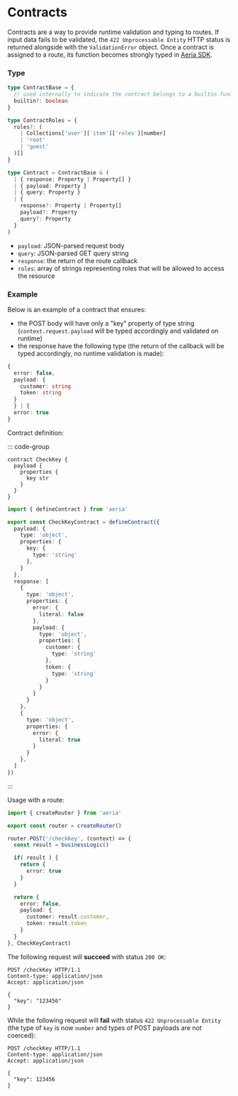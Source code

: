 # Contracts

Contracts are a way to provide runtime validation and typing to routes. If input data fails to be validated, the `422 Unprocessable Entity` HTTP status is returned alongside with the `ValidationError` object. Once a contract is assigned to a route, its function becomes strongly typed in [Aeria SDK](/aeria-sdk/).

### Type

```typescript
type ContractBase = {
  // used internally to indicate the contract belongs to a builtin function
  builtin?: boolean
}

type ContractRoles = {
  roles?: (
    | Collections['user']['item']['roles'][number]
    | 'root'
    | 'guest'
  )[]
}

type Contract = ContractBase & (
  | { response: Property | Property[] }
  | { payload: Property }
  | { query: Property }
  | {
    response?: Property | Property[]
    payload?: Property
    query?: Property
  }
)
```

- `payload`: JSON-parsed request body
- `query`: JSON-parsed GET query string
- `response`: the return of the route callback
- `roles`: array of strings representing roles that will be allowed to access the resource

### Example

Below is an example of a contract that ensures:

- the POST body will have only a "key" property of type string (`context.request.payload` will be typed accordingly and validated on runtime)
- the response have the following type (the return of the callback will be typed accordingly, no runtime validation is made):

```typescript
{
  error: false,
  payload: {
    customer: string
    token: string
  }
  } | {
  error: true
}
```

Contract definition:

::: code-group

``` [contracts.aeria]
contract CheckKey {
  payload {
    properties {
      key str
    }
  }
}
```

```typescript [checkKeyContract.ts]
import { defineContract } from 'aeria'

export const CheckKeyContract = defineContract({
  payload: {
    type: 'object',
    properties: {
      key: {
        type: 'string'
      },
    }
  },
  response: [
    {
      type: 'object',
      properties: {
        error: {
          literal: false
        },
        payload: {
          type: 'object',
          properties: {
            customer: {
              type: 'string'
            },
            token: {
              type: 'string'
            }
          }
        }
      }
    },
    {
      type: 'object',
      properties: {
        error: {
          literal: true
        }
      }
    },
  ]
})
```

:::

Usage with a route:

```typescript
import { createRouter } from 'aeria'

export const router = createRouter()

router.POST('/checkKey', (context) => {
  const result = businessLogic()

  if( result ) {
    return { 
      error: true
    }
  }

  return {
    error: false,
    payload: {
      customer: result.customer,
      token: result.token
    }
  }
}, CheckKeyContract)
```

The following request will **succeed** with status `200 OK`:

```http
POST /checkKey HTTP/1.1
Content-type: application/json
Accept: application/json

{
  "key": "123456"
}
```

While the following request will **fail** with status `422 Unprocessable Entity` (the type of `key` is now `number` and types of POST payloads are not coerced):

```http
POST /checkKey HTTP/1.1
Content-type: application/json
Accept: application/json

{
  "key": 123456
}
```

